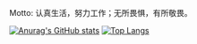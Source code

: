 
Motto: 认真生活，努力工作；无所畏惧，有所敬畏。

[![Anurag's GitHub stats](https://github-readme-stats.vercel.app/api?username=BigFaceMaster&count_private=true&show_icons=true&theme=solarized-dark)](https://github.com/anuraghazra/github-readme-stats)
[![Top Langs](https://github-readme-stats.vercel.app/api/top-langs/?username=BigFaceMaster&count_private=true&show_icons=true&theme=solarized-dark&layout=compact)](https://github.com/anuraghazra/github-readme-stats)

